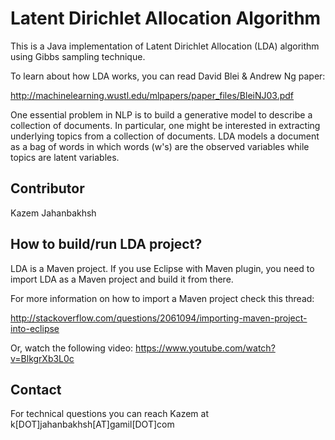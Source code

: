 Latent Dirichlet Allocation Algorithm
=====================================

This is a Java implementation of Latent Dirichlet Allocation (LDA) algorithm using Gibbs sampling technique.

To learn about how LDA works, you can read David Blei & Andrew Ng paper:

http://machinelearning.wustl.edu/mlpapers/paper_files/BleiNJ03.pdf

One essential problem in NLP is to build a generative model to describe a collection of documents. In particular, one might be interested in extracting underlying topics from a collection of documents. LDA models a document as a bag of words in which words (w's) are the observed variables while topics are latent variables.

## Contributor
 
Kazem Jahanbakhsh

## How to build/run LDA project?
LDA is a Maven project. If you use Eclipse with Maven plugin, you need to import LDA as a Maven project and build it from there.

For more information on how to import a Maven project check this thread:

http://stackoverflow.com/questions/2061094/importing-maven-project-into-eclipse

Or, watch the following video:
https://www.youtube.com/watch?v=BlkgrXb3L0c

## Contact

For technical questions you can reach Kazem at k[DOT]jahanbakhsh[AT]gamil[DOT]com
